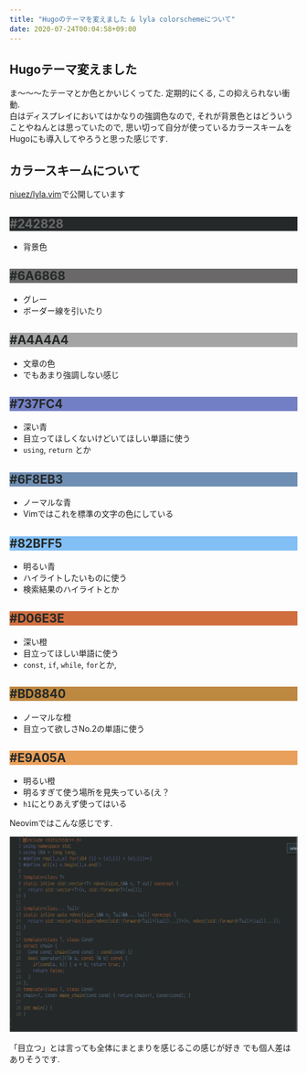 ```yaml
---
title: "Hugoのテーマを変えました & lyla colorschemeについて"
date: 2020-07-24T00:04:58+09:00
---
```


<style type="text/css" media="screen">
.pallet h2 {
 border-bottom: initial;
}
</style>

## Hugoテーマ変えました

ま〜〜〜たテーマとか色とかいじくってた. 定期的にくる, この抑えられない衝動.  
白はディスプレイにおいてはかなりの強調色なので, それが背景色とはどういうことやねんとは思っていたので, 思い切って自分が使っているカラースキームをHugoにも導入してやろうと思った感じです.

## カラースキームについて

[niuez/lyla.vim](https://github.com/niuez/lyla.vim)で公開しています

<div class="pallet">

<h2 style="color: #6A6868; background-color: #242828">#242828</h2>

- 背景色

<h2 style="color: #242828; background-color: #6A6868">#6A6868</h2>

- グレー
- ボーダー線を引いたり

<h2 style="color: #242828; background-color: #A4A4A4">#A4A4A4</h2>

- 文章の色
- でもあまり強調しない感じ

<h2 style="color: #242828; background-color: #737FC4">#737FC4</h2>

- 深い青
- 目立ってほしくないけどいてほしい単語に使う
- `using`, `return` とか

<h2 style="color: #242828; background-color: #6F8EB3">#6F8EB3</h2>

- ノーマルな青
- Vimではこれを標準の文字の色にしている

<h2 style="color: #242828; background-color: #82BFF5">#82BFF5</h2>

- 明るい青
- ハイライトしたいものに使う
- 検索結果のハイライトとか

<h2 style="color: #242828; background-color: #D06E3E">#D06E3E</h2>

- 深い橙
- 目立ってほしい単語に使う
- `const`, `if`, `while`, `for`とか, 

<h2 style="color: #242828; background-color: #BD8840">#BD8840</h2>

- ノーマルな橙
- 目立って欲しさNo.2の単語に使う

<h2 style="color: #242828; background-color: #E9A05A">#E9A05A</h2>

- 明るい橙
- 明るすぎて使う場所を見失っている(え？
- `h1`にとりあえず使ってはいる

</div>

Neovimではこんな感じです.

![](/images/lyla/screenshot.png)

「目立つ」とは言っても全体にまとまりを感じるこの感じが好き  でも個人差はありそうです.
